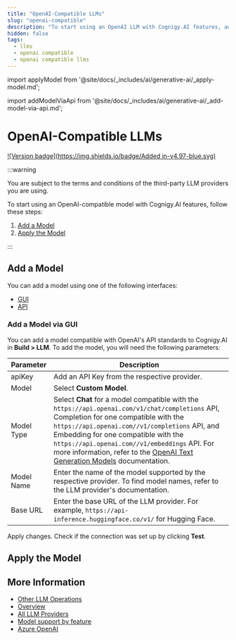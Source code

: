 ```yaml
---
title: "OpenAI-Compatible LLMs"
slug: "openai-compatible"
description: "To start using an OpenAI LLM with Cognigy.AI features, add the LLM and apply it to the corresponding use case."
hidden: false
tags:
  - llms
  - openai compatible
  - openai compatible llms
---
```


import applyModel from '@site/docs/_includes/ai/generative-ai/_apply-model.md';



import addModelViaApi from '@site/docs/_includes/ai/generative-ai/_add-model-via-api.md';



# OpenAI-Compatible LLMs

[![Version badge](https://img.shields.io/badge/Added in-v4.97-blue.svg)](../../../../release-notes/4.97.md)

:::warning

  You are subject to the terms and conditions of the third-party LLM providers you are using.

  To start using an OpenAI-compatible model with Cognigy.AI features, follow these steps:

  1. [Add a Model](#add-a-model)
  2. [Apply the Model](#apply-the-model)

:::


## Add a Model

You can add a model using one of the following interfaces:

- [GUI](#add-a-model-via-gui)
- [API](#add-a-model-via-api)

### Add a Model via GUI

You can add a model compatible with OpenAI's API standards to Cognigy.AI in **Build > LLM**. To add the model, you will need the following parameters:

| Parameter  | Description                                                                                                                                                                                                                                                                                                                                                                                                              |
|------------|--------------------------------------------------------------------------------------------------------------------------------------------------------------------------------------------------------------------------------------------------------------------------------------------------------------------------------------------------------------------------------------------------------------------------|
| apiKey     | Add an API Key from the respective provider.                                                                                                                                                                                                                                                                                                                                                                             |
| Model      | Select **Custom Model**.                                                                                                                                                                                                                                                                                                                                                                                                 |
| Model Type | Select **Chat** for a model compatible with the `https://api.openai.com/v1/chat/completions` API, Completion for one compatible with the `https://api.openai.com//v1/completions` API, and Embedding for one compatible with the `https://api.openai.com//v1/embeddings` API. For more information, refer to the [OpenAI Text Generation Models](https://platform.openai.com/docs/guides/text-generation) documentation. |
| Model Name | Enter the name of the model supported by the respective provider. To find model names, refer to the LLM provider's documentation.                                                                                                                                                                                                                                                                                        |
| Base URL   | Enter the base URL of the LLM provider. For example, `https://api-inference.huggingface.co/v1/` for Hugging Face.                                                                                                                                                                                                                                                                                                        |

Apply changes. Check if the connection was set up by clicking **Test**.

<addModelViaApi />

## Apply the Model

<applyModel />

## More Information

- [Other LLM Operations](../other-operations.md)
- [Overview](../overview.md)
- [All LLM Providers](all-providers.md)
- [Model support by feature](../model-support-by-feature.md)
- [Azure OpenAI](microsoft-azure-openai.md)